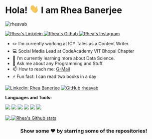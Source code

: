 # Hola! <img src="https://raw.githubusercontent.com/ABSphreak/ABSphreak/master/gifs/Hi.gif" width="30px"> I am Rhea Banerjee

<p align="centre"> <img src="https://komarev.com/ghpvc/?username=rheavab&label=Views&color=blue&style=plastic" alt="rheavab" /> </p>


<a href="https://www.linkedin.com/in/rhea-banerjee-155405192/">
  <img align="centre" alt="Rhea's Linkdein" width="22px" src="https://image.flaticon.com/icons/png/512/174/174857.png" />
</a>
<a href="https://github.com/rheavab">
  <img align="centre" alt="Rhea's Github" width="22px" src="https://cdn.jsdelivr.net/npm/simple-icons@v3/icons/github.svg" />
</a>
<a href="https://www.instagram.com/rheaaabanerjee/">
  <img align="centre" alt="Rhea's Instagram" width="22px" src="https://assets.stickpng.com/images/580b57fcd9996e24bc43c521.png" />
</a>

<br/>

- ✏️️ I’m currently working at ICY Tales as a Content Writer.
- 💻 Social Media Lead at CodeAcademy  VIT Bhopal Chapter
- 🌱 I’m currently learning more about Data Science.
- 💬 Ask me about any Programming and Stuff.
- 📫 How to reach me: [G-Mail](mailto:rheabanerjee2000@gmail.com)
- ⚡ Fun fact: I can read two books in a day

[![Linkedin: Rhea Banerjee](https://img.shields.io/badge/-rheabanerjee-blue?style=flat-square&logo=Linkedin&logoColor=white&link=https://www.linkedin.com/in/rhea-banerjee-155405192/)](https://www.linkedin.com/in/rhea-banerjee-155405192/)
[![GitHub rheavab](https://img.shields.io/github/followers/rheavab?label=follow&style=social)](https://github.com/rheavab/)




**Languages and Tools:**  


<code><img height="20" src="https://brandslogos.com/wp-content/uploads/images/large/java-logo-1.png"></code>
<code><img height="20" src="https://ee5817f8e2e9a2e34042-3365e7f0719651e5b8d0979bce83c558.ssl.cf5.rackcdn.com/python.png"></code>
<code><img height="20" src="https://upload.wikimedia.org/wikipedia/commons/thumb/1/18/C_Programming_Language.svg/1200px-C_Programming_Language.svg.png"></code>
<code><img height="20" src="https://brandslogos.com/wp-content/uploads/thumbs/c-logo-vector.svg"></code>
<code><img height="20" src="https://upload.wikimedia.org/wikipedia/commons/7/74/Kotlin_Icon.png"></code>
<code><img height="20" src="https://upload.wikimedia.org/wikipedia/commons/thumb/1/1b/R_logo.svg/724px-R_logo.svg.png"></code>



<a href="https://github.com/rheavab">
  <img align="center" src="https://github-readme-stats.vercel.app/api/top-langs/?username=rheavab&theme=light&hide_langs_below=1" />
</a>
<a href="https://github.com/rheavab">
 <img align="center" src="https://github-readme-stats.vercel.app/api?username=rheavab&show_icons=true&theme=light&line_height=27" alt="Rhea's Github stats"/>
</a>


<div align="center">

### Show some ❤️ by starring some of the repositories!

</div>

